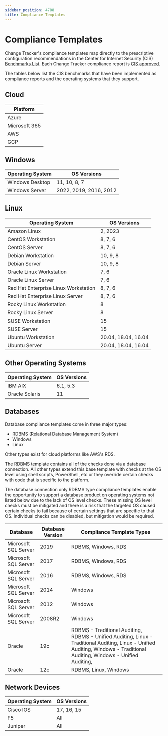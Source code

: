 ```yaml
---
sidebar_position: 4788
title: Compliance Templates
---
```


# Compliance Templates

Change Tracker's compliance templates map directly to the prescriptive configuration recommendations in the Center for Internet Security (CIS) [Benchmarks List](https://www.cisecurity.org/cis-benchmarks "Benchmarks List"). Each Change Tracker compliance report is [CIS approved](https://www.cisecurity.org/partner/netwrix "CIS approved").

The tables below list the CIS benchmarks that have been implemented as compliance reports and the operating systems that they support.

## Cloud

| Platform |
| --- |
| Azure |
| Microsoft 365 |
| AWS |
| GCP |

## Windows

| Operating System | OS Versions |
| --- | --- |
| Windows Desktop | 11, 10, 8, 7 |
| Windows Server | 2022, 2019, 2016, 2012 |

## Linux

| Operating System | OS Versions |
| --- | --- |
| Amazon Linux | 2, 2023 |
| CentOS Workstation | 8, 7, 6 |
| CentOS Server | 8, 7, 6 |
| Debian Workstation | 10, 9, 8 |
| Debian Server | 10, 9, 8 |
| Oracle Linux Workstation | 7, 6 |
| Oracle Linux Server | 7, 6 |
| Red Hat Enterprise Linux Workstation | 8, 7, 6 |
| Red Hat Enterprise Linux Server | 8, 7, 6 |
| Rocky Linux Workstation | 8 |
| Rocky Linux Server | 8 |
| SUSE Workstation | 15 |
| SUSE Server | 15 |
| Ubuntu Workstation | 20.04, 18.04, 16.04 |
| Ubuntu Server | 20.04, 18.04, 16.04 |

## Other Operating Systems

| Operating System | OS Versions |
| --- | --- |
| IBM AIX | 6.1, 5.3 |
| Oracle Solaris | 11 |

## Databases

Database compliance templates come in three major types:

* RDBMS (Relational Database Management System)
* Windows
* Linux

Other types exist for cloud platforms like AWS's RDS.

The RDBMS template contains all of the checks done via a database connection. All other types extend this base template with checks at the OS level using shell scripts, PowerShell, etc or they override certain checks with code that is specific to the platform.

The database connection only RDBMS type compliance templates enable the opportunity to support a database product on operating systems not listed below due to the lack of OS level checks. These missing OS level checks must be mitigated and there is a risk that the targeted OS caused certain checks to fail because of certain settings that are specific to that OS. Individual checks can be disabled, but mitigation would be required.

| Database | Database Version | Compliance Template Types |
| --- | --- | --- |
| Microsoft SQL Server | 2019 | RDBMS, Windows, RDS |
| Microsoft SQL Server | 2017 | RDBMS, Windows, RDS |
| Microsoft SQL Server | 2016 | RDBMS, Windows, RDS |
| Microsoft SQL Server | 2014 | Windows |
| Microsoft SQL Server | 2012 | Windows |
| Microsoft SQL Server | 2008R2 | Windows |
| Oracle | 19c | RDBMS - Traditional Auditing,  RDBMS - Unified Auditing,  Linux - Traditional Auditing,  Linux - Unified Auditing,  Windows - Traditional Auditing,  Windows - Unified Auditing, |
| Oracle | 12c | RDBMS, Linux, Windows |

## Network Devices

| Operating System | OS Versions |
| --- | --- |
| Cisco IOS | 17, 16, 15 |
| F5 | All |
| Juniper | All |